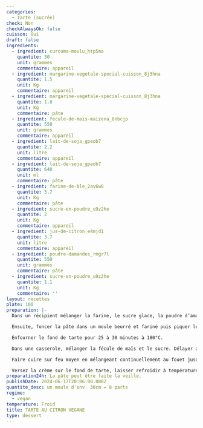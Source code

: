 ```yaml
---
categories:
  - Tarte (sucrée)
check: Non
checkAlwaysOk: false
cuisson: Oui
draft: false
ingredients:
  - ingredient: curcuma-moulu_htp5ma
    quantite: 30
    unit: grammes
    commentaire: appareil
  - ingredient: margarine-vegetale-special-cuisson_8j3hna
    quantite: 1.5
    unit: Kg
    commentaire: appareil
  - ingredient: margarine-vegetale-special-cuisson_8j3hna
    quantite: 1.8
    unit: Kg
    commentaire: pâte
  - ingredient: fecule-de-mais-maizena_8nbcjp
    quantite: 550
    unit: grammes
    commentaire: appareil
  - ingredient: lait-de-soja_gpeob7
    quantite: 2.2
    unit: litre
    commentaire: appareil
  - ingredient: lait-de-soja_gpeob7
    quantite: 640
    unit: ml
    commentaire: pâte
  - ingredient: farine-de-ble_2av6w8
    quantite: 3.7
    unit: Kg
    commentaire: pâte
  - ingredient: sucre-en-poudre_u9z2he
    quantite: 2
    unit: Kg
    commentaire: appareil
  - ingredient: jus-de-citron_e4mjd1
    quantite: 3.7
    unit: litre
    commentaire: appareil
  - ingredient: poudre-damandes_rmgr7l
    quantite: 550
    unit: grammes
    commentaire: pâte
  - ingredient: sucre-en-poudre_u9z2he
    quantite: 1.1
    unit: Kg
    commentaire: ''
layout: recettes
plate: 100
preparation: |-
  Dans un récipient mélanger la farine, le sucre glace, la poudre d’amandes et le sel. Ajouter la margarine coupée en morceaux et mélanger l’ensemble du bout des doigts jusqu’à obtenir une pâte sableuse. Incorporer ensuite le lait et mélanger bien de façon à obtenir une pâte homogène et former autant de boules qu'il ne faut de tartes. Mettre au frais enveloppé de film alimentaire pendant 30min.

  Ensuite, foncer la pâte dans un moule beurré et fariné puis piquer le fond à la fourchette. Passer 30 min au réfrigérateur.

  Enfourner le fond de tarte pour 25 à 30 minutes à 180°C.

  Dans une casserole, mélanger la fécule de maïs et le sucre. Délayer au fouet en ajoutant le lait petit à petit. Ajouter le jus de citron.

  Faire cuire sur feu moyen en mélangeant continuellement au fouet jusqu’à ce que la crème bouillonne et épaississe légèrement (patience, ça peut prendre un peu de temps). Laisser bouillir environ 1min sans cesser de remuer. Retirer du feu, ajouter immédiatement la margarine puis fouetter longuement jusqu’à ce que la crème soit bien lisse et homogène

  Versez la crème sur le fond de tarte, laisser refroidir à température ambiante puis placer au réfrigérateur pour 2 heures.
preparation24h: La pâte peut être faite la veille.
publishDate: 2024-06-17T20:06:00.000Z
quantite_desc: un moule d'env. 30cm = 8 parts
regime:
  - vegan
temperature: Froid
title: TARTE AU CITRON VEGANE
type: dessert
---
```


